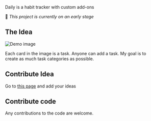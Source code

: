 Daily is a habit tracker with custom add-ons

:hatching_chick: *This project is currently on an early stage*

## The Idea

![Demo image](https://github.com/haseebpvt/Daily-Habit-Tracker/blob/master/image/demo.png)

Each card in the image is a task. Anyone can add a task. My goal is to create as much task categories as possible.

## Contribute Idea
Go to [this page](https://github.com/haseebpvt/Daily-Habit-Tracker/blob/master/CARD_IDEAS.md) and add your ideas

## Contribute code
Any contributions to the code are welcome.

